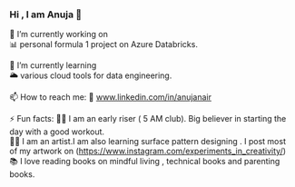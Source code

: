 ### Hi , I am Anuja 👋


🔭 I’m currently working on  
   📊 personal formula 1 project on Azure Databricks. <br/>                          
   
🌱 I’m currently learning  
   🌥️ various cloud tools for data engineering.   <br/> 

📫 How to reach me: 
  🔗 www.linkedin.com/in/anujanair  <br/> 
  
⚡ Fun facts: 
  🏃‍♀️ I am an early riser ( 5 AM club). Big believer in starting the day with a good workout. <br/> 
  👩‍🎨 I am an artist.I am also learning surface pattern designing . I post most of my artwork on 
     (https://www.instagram.com/experiments_in_creativity/)   <br/> 
  📚 I love reading books on mindful living , technical books and parenting books.<br/> 

 
